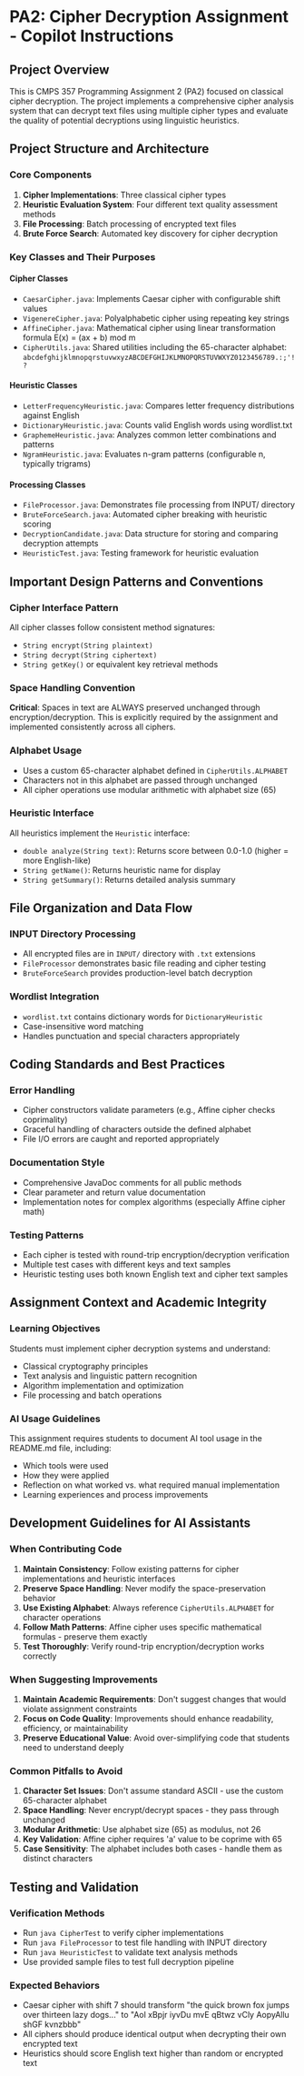 # PA2: Cipher Decryption Assignment - Copilot Instructions

## Project Overview
This is CMPS 357 Programming Assignment 2 (PA2) focused on classical cipher decryption. The project implements a comprehensive cipher analysis system that can decrypt text files using multiple cipher types and evaluate the quality of potential decryptions using linguistic heuristics.

## Project Structure and Architecture

### Core Components
1. **Cipher Implementations**: Three classical cipher types
2. **Heuristic Evaluation System**: Four different text quality assessment methods
3. **File Processing**: Batch processing of encrypted text files
4. **Brute Force Search**: Automated key discovery for cipher decryption

### Key Classes and Their Purposes

#### Cipher Classes
- `CaesarCipher.java`: Implements Caesar cipher with configurable shift values
- `VigenereCipher.java`: Polyalphabetic cipher using repeating key strings  
- `AffineCipher.java`: Mathematical cipher using linear transformation formula E(x) = (ax + b) mod m
- `CipherUtils.java`: Shared utilities including the 65-character alphabet: `abcdefghijklmnopqrstuvwxyzABCDEFGHIJKLMNOPQRSTUVWXYZ0123456789.:;'!?`

#### Heuristic Classes
- `LetterFrequencyHeuristic.java`: Compares letter frequency distributions against English
- `DictionaryHeuristic.java`: Counts valid English words using wordlist.txt
- `GraphemeHeuristic.java`: Analyzes common letter combinations and patterns
- `NgramHeuristic.java`: Evaluates n-gram patterns (configurable n, typically trigrams)

#### Processing Classes
- `FileProcessor.java`: Demonstrates file processing from INPUT/ directory
- `BruteForceSearch.java`: Automated cipher breaking with heuristic scoring
- `DecryptionCandidate.java`: Data structure for storing and comparing decryption attempts
- `HeuristicTest.java`: Testing framework for heuristic evaluation

## Important Design Patterns and Conventions

### Cipher Interface Pattern
All cipher classes follow consistent method signatures:
- `String encrypt(String plaintext)` 
- `String decrypt(String ciphertext)`
- `String getKey()` or equivalent key retrieval methods

### Space Handling Convention
**Critical**: Spaces in text are ALWAYS preserved unchanged through encryption/decryption. This is explicitly required by the assignment and implemented consistently across all ciphers.

### Alphabet Usage
- Uses a custom 65-character alphabet defined in `CipherUtils.ALPHABET`
- Characters not in this alphabet are passed through unchanged
- All cipher operations use modular arithmetic with alphabet size (65)

### Heuristic Interface
All heuristics implement the `Heuristic` interface:
- `double analyze(String text)`: Returns score between 0.0-1.0 (higher = more English-like)
- `String getName()`: Returns heuristic name for display
- `String getSummary()`: Returns detailed analysis summary

## File Organization and Data Flow

### INPUT Directory Processing
- All encrypted files are in `INPUT/` directory with `.txt` extensions
- `FileProcessor` demonstrates basic file reading and cipher testing
- `BruteForceSearch` provides production-level batch decryption

### Wordlist Integration
- `wordlist.txt` contains dictionary words for `DictionaryHeuristic`
- Case-insensitive word matching
- Handles punctuation and special characters appropriately

## Coding Standards and Best Practices

### Error Handling
- Cipher constructors validate parameters (e.g., Affine cipher checks coprimality)
- Graceful handling of characters outside the defined alphabet
- File I/O errors are caught and reported appropriately

### Documentation Style
- Comprehensive JavaDoc comments for all public methods
- Clear parameter and return value documentation
- Implementation notes for complex algorithms (especially Affine cipher math)

### Testing Patterns
- Each cipher is tested with round-trip encryption/decryption verification
- Multiple test cases with different keys and text samples
- Heuristic testing uses both known English text and cipher text samples

## Assignment Context and Academic Integrity

### Learning Objectives
Students must implement cipher decryption systems and understand:
- Classical cryptography principles
- Text analysis and linguistic pattern recognition
- Algorithm implementation and optimization
- File processing and batch operations

### AI Usage Guidelines
This assignment requires students to document AI tool usage in the README.md file, including:
- Which tools were used
- How they were applied
- Reflection on what worked vs. what required manual implementation
- Learning experiences and process improvements

## Development Guidelines for AI Assistants

### When Contributing Code
1. **Maintain Consistency**: Follow existing patterns for cipher implementations and heuristic interfaces
2. **Preserve Space Handling**: Never modify the space-preservation behavior
3. **Use Existing Alphabet**: Always reference `CipherUtils.ALPHABET` for character operations
4. **Follow Math Patterns**: Affine cipher uses specific mathematical formulas - preserve them exactly
5. **Test Thoroughly**: Verify round-trip encryption/decryption works correctly

### When Suggesting Improvements
1. **Maintain Academic Requirements**: Don't suggest changes that would violate assignment constraints
2. **Focus on Code Quality**: Improvements should enhance readability, efficiency, or maintainability
3. **Preserve Educational Value**: Avoid over-simplifying code that students need to understand deeply

### Common Pitfalls to Avoid
1. **Character Set Issues**: Don't assume standard ASCII - use the custom 65-character alphabet
2. **Space Handling**: Never encrypt/decrypt spaces - they pass through unchanged
3. **Modular Arithmetic**: Use alphabet size (65) as modulus, not 26
4. **Key Validation**: Affine cipher requires 'a' value to be coprime with 65
5. **Case Sensitivity**: The alphabet includes both cases - handle them as distinct characters

## Testing and Validation

### Verification Methods
- Run `java CipherTest` to verify cipher implementations
- Run `java FileProcessor` to test file handling with INPUT directory
- Run `java HeuristicTest` to validate text analysis methods
- Use provided sample files to test full decryption pipeline

### Expected Behaviors
- Caesar cipher with shift 7 should transform "the quick brown fox jumps over thirteen lazy dogs..." to "Aol xBpjr iyvDu mvE qBtwz vCly AopyAllu shGF kvnzbbb"
- All ciphers should produce identical output when decrypting their own encrypted text
- Heuristics should score English text higher than random or encrypted text